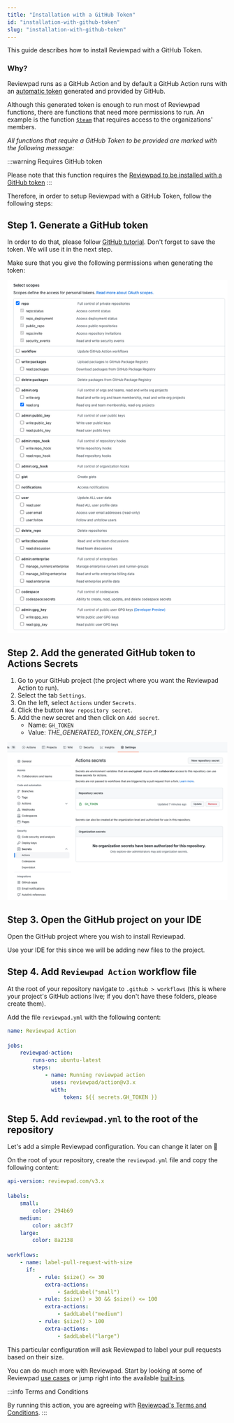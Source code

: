 ```yaml
---
title: "Installation with a GitHub Token"
id: "installation-with-github-token"
slug: "installation-with-github-token"
---
```


This guide describes how to install Reviewpad with a GitHub Token.

### Why?

Reviewpad runs as a GitHub Action and by default a GitHub Action runs with an [automatic token](https://docs.github.com/en/actions/security-guides/automatic-token-authentication) generated and provided by GitHub.

Although this generated token is enough to run most of Reviewpad functions, there are functions that need more permissions to run. An example is the function [`$team`](/guides/built-ins#team) that requires access to the organizations' members.

_All functions that require a GitHub Token to be provided are marked with the following message:_

:::warning Requires GitHub token

Please note that this function requires the [Reviewpad to be installed with a GitHub token](/getting-started/installation-action-tokenized)
:::

Therefore, in order to setup Reviewpad with a GitHub Token, follow the following steps:

## Step 1. Generate a GitHub token

In order to do that, please follow [GitHub tutorial](https://docs.github.com/en/authentication/keeping-your-account-and-data-secure/creating-a-personal-access-token). Don't forget to save the token. We will use it in the next step.

Make sure that you give the following permissions when generating the token:

![GitHub Permissions](/img/install-token-permissions.png)

## Step 2. Add the generated GitHub token to Actions Secrets

1. Go to your GitHub project (the project where you want the Reviewpad Action to run).
2. Select the tab `Settings`.
3. On the left, select `Actions` under `Secrets`.
4. Click the button `New repository secret`.
5. Add the new secret and then click on `Add secret`.
    - Name: `GH_TOKEN`
    - Value: _THE_GENERATED_TOKEN_ON_STEP_1_

![GitHub Secrets](/img/install-token-secrets.png)

## Step 3. Open the GitHub project on your IDE

Open the GitHub project where you wish to install Reviewpad.

Use your IDE for this since we will be adding new files to the project.

## Step 4. Add `Reviewpad Action` workflow file

At the root of your repository navigate to `.github > workflows` (this is where your project's GitHub actions live; if you don't have these folders, please create them).

Add the file `reviewpad.yml` with the following content:

```yaml
name: Reviewpad Action

jobs:
    reviewpad-action:
        runs-on: ubuntu-latest
        steps:
            - name: Running reviewpad action
              uses: reviewpad/action@v3.x
              with:
                  token: ${{ secrets.GH_TOKEN }}
```

## Step 5. Add `reviewpad.yml` to the root of the repository

Let's add a simple Reviewpad configuration. You can change it later on :muscle:

On the root of your repository, create the `reviewpad.yml` file and copy the following content:

```yml
api-version: reviewpad.com/v3.x

labels:
    small:
        color: 294b69
    medium:
        color: a8c3f7
    large:
        color: 8a2138

workflows:
    - name: label-pull-request-with-size
      if:
          - rule: $size() <= 30
            extra-actions:
                - $addLabel("small")
          - rule: $size() > 30 && $size() <= 100
            extra-actions:
                - $addLabel("medium")
          - rule: $size() > 100
            extra-actions:
                - $addLabel("large")
```

This particular configuration will ask Reviewpad to label your pull requests based on their size.

You can do much more with Reviewpad. Start by looking at some of Reviewpad [use cases](/use-cases) or jump right into the available [built-ins](/guides/built-ins).

:::info Terms and Conditions

By running this action, you are agreeing with [Reviewpad's Terms and Conditions](https://reviewpad.com/terms-and-conditions/).
:::
